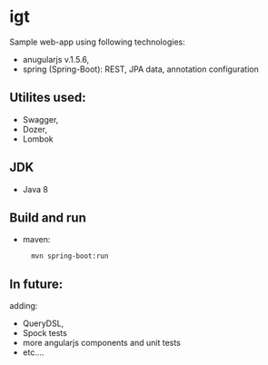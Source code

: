 # igt

Sample web-app using following technologies: 
- anugularjs v.1.5.6, 
- spring (Spring-Boot): REST, JPA data, annotation configuration

## Utilites used:

- Swagger, 
- Dozer, 
- Lombok

## JDK
- Java 8

## Build and run

- maven:

        mvn spring-boot:run

## In future: 

adding:
- QueryDSL, 
- Spock tests 
- more angularjs components and unit tests
- etc....
